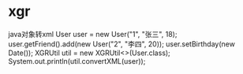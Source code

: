 # xgr
java对象转xml
        User user = new User("1", "张三", 18);
        user.getFriend().add(new User("2", "李四", 20));
        user.setBirthday(new Date());
        XGRUtil<User> util = new XGRUtil<>(User.class);
        System.out.println(util.convertXML(user));
